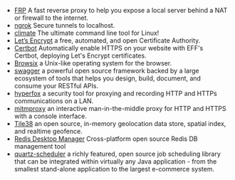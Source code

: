 * [FRP](https://github.com/fatedier/frp) A fast reverse proxy to help you expose a local server behind a NAT or firewall to the internet.
* [ngrok](https://ngrok.com/) Secure tunnels to localhost.
* [climate](https://github.com/adtac/climate) The ultimate command line tool for Linux!
* [Let’s Encrypt](https://letsencrypt.org/) a free, automated, and open Certificate Authority.
* [Certbot](https://certbot.eff.org/) Automatically enable HTTPS on your website with EFF's Certbot, deploying Let's Encrypt certificates.
* [Browsix](https://browsix.org/) a Unix-like operating system for the browser.
* [swagger](http://swagger.io/) a powerful open source framework backed by a large ecosystem of tools that helps you design, build, document, and consume your RESTful APIs.
* [hyperfox](https://hyperfox.org/) a security tool for proxying and recording HTTP and HTTPs communications on a LAN.
* [mitmproxy](http://mitmproxy.org) an interactive man-in-the-middle proxy for HTTP and HTTPS with a console interface.
* [Tile38](http://tile38.com/) an open source, in-memory geolocation data store, spatial index, and realtime geofence.
* [Redis Desktop Manager](https://redisdesktop.com/) Cross-platform open source Redis DB management tool
* [quartz-scheduler](http://www.quartz-scheduler.org/) a richly featured, open source job scheduling library that can be integrated within virtually any Java application - from the smallest stand-alone application to the largest e-commerce system.
